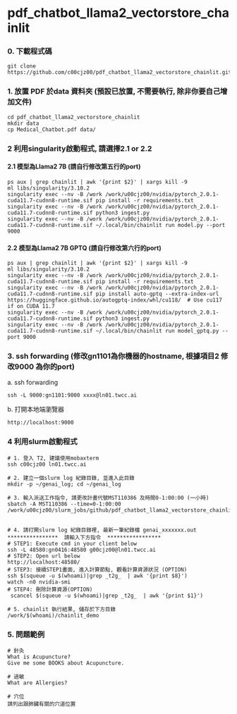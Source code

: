 # pdf_chatbot_llama2_vectorstore_chainlit

### 0. 下載程式碼
```
git clone https://github.com/c00cjz00/pdf_chatbot_llama2_vectorstore_chainlit.git
```

### 1. 放置 PDF 於data 資料夾 (預設已放置, 不需要執行, 除非你要自己增加文件)
```
cd pdf_chatbot_llama2_vectorstore_chainlit
mkdir data
cp Medical_Chatbot.pdf data/
```
### 2 利用singularity啟動程式, 請選擇2.1 or 2.2
#### 2.1 模型為Llama2 7B (請自行修改第五行的port)
```
ps aux | grep chainlit | awk '{print $2}' | xargs kill -9 
ml libs/singularity/3.10.2
singularity exec --nv -B /work /work/u00cjz00/nvidia/pytorch_2.0.1-cuda11.7-cudnn8-runtime.sif pip install -r requirements.txt
singularity exec --nv -B /work /work/u00cjz00/nvidia/pytorch_2.0.1-cuda11.7-cudnn8-runtime.sif python3 ingest.py
singularity exec --nv -B /work /work/u00cjz00/nvidia/pytorch_2.0.1-cuda11.7-cudnn8-runtime.sif ~/.local/bin/chainlit run model.py --port 9000
```

#### 2.2 模型為Llama2 7B GPTQ (請自行修改第六行的port)
```
ps aux | grep chainlit | awk '{print $2}' | xargs kill -9 
ml libs/singularity/3.10.2
singularity exec --nv -B /work /work/u00cjz00/nvidia/pytorch_2.0.1-cuda11.7-cudnn8-runtime.sif pip install -r requirements.txt
singularity exec --nv -B /work /work/u00cjz00/nvidia/pytorch_2.0.1-cuda11.7-cudnn8-runtime.sif pip install auto-gptq --extra-index-url https://huggingface.github.io/autogptq-index/whl/cu118/  # Use cu117 if on CUDA 11.7
singularity exec --nv -B /work /work/u00cjz00/nvidia/pytorch_2.0.1-cuda11.7-cudnn8-runtime.sif python3 ingest.py
singularity exec --nv -B /work /work/u00cjz00/nvidia/pytorch_2.0.1-cuda11.7-cudnn8-runtime.sif ~/.local/bin/chainlit run model_gptq.py --port 9000
```

### 3. ssh forwarding (修改gn1101為你機器的hostname, 根據項目2 修改9000 為你的port)
a. ssh forwarding
```
ssh -L 9000:gn1101:9000 xxxx@ln01.twcc.ai
```

b. 打開本地端瀏覽器
```
http://localhost:9000
```

### 4 利用slurm啟動程式
```
# 1. 登入 T2, 建議使用mobaxterm  
ssh c00cjz00 ln01.twcc.ai

# 2. 建立一個slurm log 紀錄目錄, 並進入此目錄
mkdir -p ~/genai_log; cd ~/genai_log

# 3. 輸入派送工作指令, 請更改計畫代號MST110386 及時間0-1:00:00 (一小時)
sbatch -A MST110386 --time=0-1:00:00 /work/u00cjz00/slurm_jobs/github/pdf_chatbot_llama2_vectorstore_chainlit/genai.slurm


# 4. 請打開slurm log 紀錄目錄裡, 最新一筆紀錄檔 genai_xxxxxxx.out
****************  請輸入下方指令  *****************
# STEP1: Execute cmd in your client below
ssh -L 48580:gn0416:48580 g00cjz00@ln01.twcc.ai
# STEP2: Open url below
http://localhost:48580/
# STEP3: 接續STEP1畫面, 進入計算節點, 觀看計算資源狀況 (OPTION)
ssh $(squeue -u $(whoami)|grep _t2g_  | awk '{print $8}')
watch -n0 nvidia-smi
# STEP4: 刪除計算資源(OPTION)
 scancel $(squeue -u $(whoami)|grep _t2g_  | awk '{print $1}')

# 5. chainlit 執行結果, 儲存於下方目錄
/work/$(whoami)/chainlit_demo
```

### 5. 問題範例
```
# 針灸
What is Acupuncture?
Give me some BOOKS about Acupuncture.

# 過敏
What are Allergies?

# 穴位
請列出跟肺臟有關的穴道位置
```

